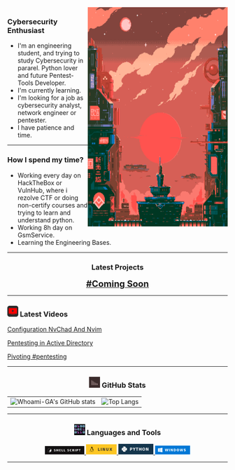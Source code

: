 <img align="right" alt="GIF" src="src/GifWelcome1.gif" width="320" height="500" />


### Cybersecurity Enthusiast
- I'm an engineering student, and trying to study Cybersecurity in pararel. Python lover and future Pentest-Tools Developer.
- I'm currently learning.
- I'm looking for a job as cybersecurity analyst, network engineer or pentester.
- I have patience and time.
---
### How I spend my time?
- Working every day on HackTheBox or VulnHub, where i rezolve CTF or doing non-certify courses and trying to learn and understand python.
- Working 8h day on GsmService.
- Learning the Engineering Bases.
---
<h3 align="center">Latest Projects</h3>

<p align="center">
  <a href="Working">
    <span style="font-size: 20px; font-weight: bold;">#Coming Soon</span>
  </a>
</p>


---
<h3 align="left"><img src="./src/youtube_alternativ.png" width="25px" height="25px"> Latest Videos</h3>

<!-- YOUTUBE:START -->
[Configuration NvChad And Nvim](https://youtu.be/om9Mnm5hrfk)

[Pentesting in Active Directory](https://www.youtube.com/watch?v=OK741JiH52g)

[Pivoting #pentesting](https://www.youtube.com/watch?v=fw1Uk_v1yiI)
<!-- YOUTUBE:END -->


---

<h3 align="center"><img src="./src/estadistica2.gif" width="25px" height="25px"> GitHub Stats</h3>

<table align="center">
  <tr>
    <td>
      <img src="https://github-readme-stats.vercel.app/api?username=whoami-GA&show_icons=true&theme=onedark" alt="Whoami-GA's GitHub stats">
    </td>
    <td>
      <img src="https://github-readme-stats.vercel.app/api/top-langs/?username=whoami-GA&hide_progress=true&theme=onedark" alt="Top Langs">
    </td>
  </tr>
</table>


---

<h3 align="center"><img src="./src/0101.GIF" width="25px" height="25px"> Languages and Tools</h3>
<p align="center">
    <a href="https://www.youtube.com/channel/UCcxU7lCoMDO3M4_MfPqEt3g" target="_blank"> <img src="/src/BashBad.png" width="90px"/> </a>
    <a href="https://www.youtube.com/channel/UCcxU7lCoMDO3M4_MfPqEt3g" target="_blank"> <img src="/src/LinuxBad.png" width="70px"/> </a>
    <a href="https://www.youtube.com/channel/UCcxU7lCoMDO3M4_MfPqEt3g" target="_blank"> <img src="/src/PythonBad.png" width="80px"/> </a>
    <a href="https://www.youtube.com/channel/UCcxU7lCoMDO3M4_MfPqEt3g" target="_blank"> <img src="/src/WindowsBad.png" width="80px"/> </a>
</p>


---

[youtube]: https://www.youtube.com/channel/UCcxU7lCoMDO3M4_MfPqEt3g
[instagram]: https://www.instagram.com/g.lazar.adrian/
[facebook]: https://www.facebook.com/ady.lazar.10/
